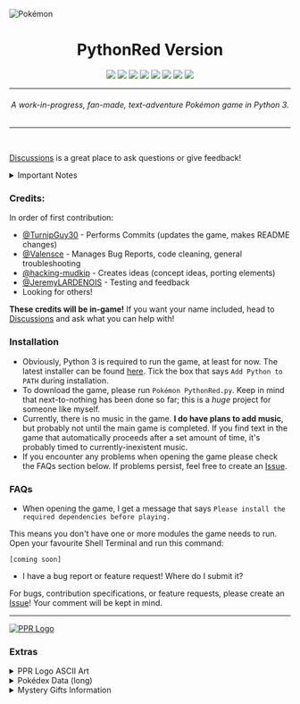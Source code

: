 ![Pokémon](https://raw.githubusercontent.com/Pokemon-PythonRed/Images/main/pokemon.png "Pokémon")
<h1 align="center">PythonRed Version</h1>
<p align="center">
	<a href="https://GitHub.com/Pokemon-PythonRed/Pokemon-PythonRed"><img src="https://gpvc.arturio.dev/Pokemon-PythonRed"></a> <!--Views-->
	<a href="https://GitHub.com/Pokemon-PythonRed/graphs/commit-activity"><img src="https://img.shields.io/badge/maintained%3F-yes-green.svg"></a> <!--Maintained?-->
	<a href="https://GitHub.com/TurnipGuy30"><img src="https://img.shields.io/badge/maintainer-TurnipGuy30-blue"></a> <!--Maintainer-->
	<a href="https://www.python.org/"><img src="https://img.shields.io/badge/made%20with-Python%203-1f425f.svg"></a> <!--Made with Python 3-->
	<a href="https://www.microsoft.com/en-au/software-download/windows10"><img src="https://img.shields.io/badge/platform-Windows%2010-yellow"></a> <!--Platform-->
	<a href="https://github.com/Pokemon-PythonRed/Pokemon-PythonRed/blob/master/LICENSE"><img src="https://img.shields.io/badge/license-CC0--1.0-black"></a> <!--License-->
	<a href="https://GitHub.com/Pokemon-PythonRed/Pokemon-PythonRed/issues"><img src="https://img.shields.io/github/issues/Pokemon-PythonRed/Pokemon-PythonRed.svg"></a> <!--Issues-->
	<a href="https://github.com/Pokemon-PythonRed/Pokemon-PythonRed/stargazers"><img src="https://img.shields.io/github/stars/Pokemon-PythonRed/Pokemon-PythonRed"/></a> <!--Stars-->
</p>

---
<h6 align="center">A work-in-progress, fan-made, text-adventure Pokémon game in Python 3.</h6>

---
<br>

[Discussions](https://github.com/Pokemon-PythonRed/Pokemon-PythonRed/discussions "Pokémon PythonRed Discussions") is a great place to ask questions or give feedback!

<details><summary>Important Notes</summary>

---
- This is not a perfect recreation of `Pokémon Red`; it's a fan-made game that, like `Pokémon Red`, takes place in the fictional Kanto region.
- Prior in-depth knowledge of the `Pokémon` franchise, especially the video game series, is recommended and may be required to fully enjoy this game.
- This project (this GitHub Repository and anything found within) is not endorsed by _Nintendo_, _GAME FREAK_, _Creatures Inc._, _The Pokémon Company_, or whoever owns the franchise these days. This is an independent, fan-made game.
- This game's plot is a work of fiction! Any references to real people or events are completely coincidental.
- The developers use Windows 10 OS, but some effort will be made to make this game cross-platform. However, if we cannot find a way to implement an element in this way, then this game will become Windows 10-only.
---
</details>

### Credits:
In order of first contribution:
- [@TurnipGuy30](https://github.com/TurnipGuy30 "TurnipGuy30's Profile") - Performs Commits (updates the game, makes README changes)
- [@Valensce](https://github.com/Valensce "Valensce's Profile") - Manages Bug Reports, code cleaning, general troubleshooting
- [@hacking-mudkip](https://github.com/hacking-mudkip "hacking-mudkip's Profile") - Creates ideas (concept ideas, porting elements)
- [@JeremyLARDENOIS](https://github.com/JeremyLARDENOIS "JeremyLARDENOIS's Profile") - Testing and feedback
- Looking for others!

**These credits will be in-game!** If you want your name included, head to [Discussions](https://github.com/Pokemon-PythonRed/Pokemon-PythonRed/discussions "Pokémon PythonRed Discussions") and ask what you can help with!

### Installation
- Obviously, Python 3 is required to run the game, at least for now. The latest installer can be found [here](https://www.python.org/downloads/ "Python Latest"). Tick the box that says `Add Python to PATH` during installation.
- To download the game, please run `Pokémon PythonRed.py`. Keep in mind that next-to-nothing has been done so far; this is a *huge* project for someone like myself.
- Currently, there is no music in the game. **I do have plans to add music**, but probably not until the main game is completed. If you find text in the game that automatically proceeds after a set amount of time, it's probably timed to currently-inexistent music.
- If you encounter any problems when opening the game please check the FAQs section below. If problems persist, feel free to create an [Issue](https://github.com/Pokemon-PythonRed/Pokemon-PythonRed/issues "Pokémon PythonRed Issues").

### FAQs

- When opening the game, I get a message that says `Please install the required dependencies before playing.`

This means you don't have one or more modules the game needs to run. Open your favourite Shell Terminal and run this command:
```
[coming soon]
```

- I have a bug report or feature request! Where do I submit it?

For bugs, contribution specifications, or feature requests, please create an [Issue](https://github.com/Pokemon-PythonRed/Pokemon-PythonRed/issues "Pokémon PythonRed Issues")! Your comment will be kept in mind.

---
[![PPR Logo](https://raw.githubusercontent.com/Pokemon-PythonRed/Images/main/logo.png "PPR Homepage")](https://github.com/Pokemon-PythonRed)

### Extras

<details><summary>PPR Logo ASCII Art</summary>

(Sorry if it's too big for your screen!)
<pre align="center">
,#&@@&&&&&@&&#.
.*&&@&&&%(((((((((((((((((((((%&&@&@%,
,%&@&#(((((((((((((((((((((((((((((((((((((((%&&@#
.%&@#(((((((((((((((((((((((((((((((((((((((((((((((((((%@&%
@&&((((((((((((((((((((((((((((((((((((((((((((((((((((((((((((#@&&
/&@#*            /(((((((((((((((((((((((((((((((((((((((((((((((((((((%&@.
/&@.                   ((((((((((((((((((((((((((((((((((((((((((((((((((((((#&@.
.@@.                       ((((((((((((((((((((((((((((((((((((((((((((((((((((((((%&&
/&@                          /((((((((((((((((((((((((((((((((((((((((((((((((((((((((((@@.
(&%,                           (((((((((((((((((((((((((((((((((((((((((((((((((((((((((((((&&,
/@%(.                           /(((((((((((((((((((((((((((((((((((((((((((((((((((((((((((((((&@.
.@&(((                           ((((((((((((((((((((((((((((((((((((((((%#%%%&&&&&%%%#%((((((((((((@@
%&((((/        .*#&%%###############%&#((((#%%&%###############%&%((#&&####################%&#((((((((%&*
&@((((((  .%&########((/,          *#############(/,          ,(#########/.               ,(###%&((((((((&%
.&%(((((((&#####(,                      .###/.                      (##,                       .###%#(((((((&@
&#(((((((&###                                                                     ,***,.         (##%((((((((&@
.&%((((((((&##(            /#########(                .##########             ,#############/      .####((((((((&@
@&(((((((((%%###(***      .###&&&@%###       **.      (##%@&@&###.            *##%@%#####@###       (###(((((((((&&
&@(((((((((((%&&####/      .##%@&&###/       *##.      ###@&@####.             *##%&&%%%&@%##(       (###((((((((((&*
,&#((((((((((((#&&&##/      ,##%&###(        *###      .###&####,       ./      *##&(,&##@####       *####((((((((((%@
%@(((((((((((((((#&##/      *#####/        .#####      .######         (#/      *##&%#@#####.       *###@((((((((((((&(
@%(((((((((((((#&&%##*      *##,         .#######      .##/          (###*      *########,         ####&&&#((((((((((&&
#@(((((((%&@&%#####%##/                 *###%@@###                 .(#####,      /#*,            .####@&#####%&&&(((((%&
@&(&&&%##########&####/              *####%@@%####              ,####%@###.                    (####@&#############%&&&&
&&%&%%%##########%##,            ,#####%@%%@%##/            .(####%@&%&###                ./#####&@&###################&
@&%%%%%%########%###.        .#####%@&%&&#(%%##/         (#####&&%&&%%@###           .#######&@&&%#####################&
%&%%%%%%%%#######&####(       (##@%%&%/.    &%####,      /##&&%&%##&@#&##(             .(###&@%/%@@&%##################&
@%%%%%%%%%%&&@@#/&@###.      (##&%/.       #&@%##/      *##%&/#######&##(      ,         (###%*        *&@&%##########@
%&%%&&@@/*********%%##*      /##&(          .&&##(      .##%%%&%#####&##/      *##         ,###%%             .%@&%##&(
.&(***/***********(&##(      *##%#           .&###       ###&.   *&@&&##/      *####.         ####&*                %@
%@****************&###      .##%%            %%##.      (##%.      /&##/      *######/         /###%%             ,&,
&&***************%###,      ###&            #%##/      /##%,      /&##/      *##%@&####.        ,###%,           &%
@%**************(%##*      (##%            (&##(      *##%,      /&##/      *##%&%%@####*       .##%/          &@
@%*************(%##/      ###%             &###.     /##%,      /&##*      *##%*,#&%&&###(.   *###&*         @@
@&*************%&####((####&%             ,@####((####%#       /&###,    ,###&,   ,&%&@########&%          @@
&&*************%&@&%%%%&&&%*             ,%&@&%%%%&&&%         %@%########%@        (&%%%%%%&&/         *&(
*&#*************#&&&&&&%(*/               .%&&&&&&#           /%&%&&&&&&&%/          ./(((            &@
@@**************************                                  ./(((((/,                          /#&%
.@&***************************                                                               **/&@
,&&*/**************************,                                                       ****/&@
@@*******************************                                               /*/***%&@
&&&********************************/,                                   */********&@/
.&&%****************************************,..           ..,****************&&&
.@&&/*****************************************************************(&@%
(@&&*/*****************************************************/**/@@@.
*@&&%************************************************/&&@&.
*&@&&%(***********************************(&@&@%,
,%@&&&&&&%#(/****,****/(#%&&&&&@@#,
</pre>
</details>

<details><summary>Pokédex Data (long)</summary>

```python
{
	'MissingNo.': {
		'index': 0,
		'name': 'MISSINGNO.',
		'type': 'NULL',
		'total': 6000,
		'hp': 10000,
		'atk': 10000,
		'def': 10000,
		'spa': 10000,
		'spd': 10000,
		'spe': 10000,
		'seen': False,
		'caught': False
	},
	'Bulbasaur': {
		'index': 1,
		'name': 'BULBASAUR',
		'type': 'GRASS',
		'total': 318,
		'hp': 45,
		'atk': 49,
		'def': 49,
		'spa': 65,
		'spd': 65,
		'spe': 45,
		'seen': False,
		'caught': False
	},
	'Ivysaur': {
		'index': 2,
		'name': 'IVYSAUR',
		'type': 'GRASS',
		'total': 405,
		'hp': 60,
		'atk': 62,
		'def': 63,
		'spa': 80,
		'spd': 80,
		'spe': 60,
		'seen': False,
		'caught': False
	},
	'Venusaur': {
		'index': 3,
		'name': 'VENUSAUR',
		'type': 'GRASS',
		'total': 525,
		'hp': 80,
		'atk': 82,
		'def': 83,
		'spa': 100,
		'spd': 100,
		'spe': 80,
		'seen': False,
		'caught': False
	},
	'Charmander': {
		'index': 4,
		'name': 'CHARMANDER',
		'type': 'FIRE',
		'total': 309,
		'hp': 39,
		'atk': 52,
		'def': 43,
		'spa': 60,
		'spd': 50,
		'spe': 65,
		'seen': False,
		'caught': False
	},
	'Charmeleon': {
		'index': 5,
		'name': 'CHARMELEON',
		'type': 'FIRE',
		'total': 405,
		'hp': 58,
		'atk': 64,
		'def': 58,
		'spa': 80,
		'spd': 65,
		'spe': 80,
		'seen': False,
		'caught': False
	},
	'Charizard': {
		'index': 6,
		'name': 'CHARIZARD',
		'type': 'FIRE',
		'total': 534,
		'hp': 78,
		'atk': 84,
		'def': 78,
		'spa': 109,
		'spd': 85,
		'spe': 100,
		'seen': False,
		'caught': False
	},
	'Squirtle': {
		'index': 7,
		'name': 'SQUIRTLE',
		'type': 'WATER',
		'total': 314,
		'hp': 44,
		'atk': 48,
		'def': 65,
		'spa': 50,
		'spd': 64,
		'spe': 43,
		'seen': False,
		'caught': False
	},
	'Wartortle': {
		'index': 8,
		'name': 'WARTORTLE',
		'type': 'WATER',
		'total': 405,
		'hp': 59,
		'atk': 63,
		'def': 80,
		'spa': 65,
		'spd': 80,
		'spe': 58,
		'seen': False,
		'caught': False
	},
	'Blastoise': {
		'index': 9,
		'name': 'BLASTOISE',
		'type': 'WATER',
		'total': 530,
		'hp': 79,
		'atk': 83,
		'def': 100,
		'spa': 85,
		'spd': 105,
		'spe': 78,
		'seen': False,
		'caught': False
	},
	'Caterpie': {
		'index': 10,
		'name': 'CATERPIE',
		'type': 'BUG',
		'total': 195,
		'hp': 45,
		'atk': 30,
		'def': 35,
		'spa': 20,
		'spd': 20,
		'spe': 45,
		'seen': False,
		'caught': False
	},
	'Metapod': {
		'index': 11,
		'name': 'METAPOD',
		'type': 'BUG',
		'total': 205,
		'hp': 50,
		'atk': 20,
		'def': 55,
		'spa': 25,
		'spd': 25,
		'spe': 30,
		'seen': False,
		'caught': False
	},
	'Butterfree': {
		'index': 12,
		'name': 'BUTTERFREE',
		'type': 'BUG',
		'total': 395,
		'hp': 60,
		'atk': 45,
		'def': 50,
		'spa': 90,
		'spd': 80,
		'spe': 70,
		'seen': False,
		'caught': False
	},
	'Weedle': {
		'index': 13,
		'name': 'WEEDLE',
		'type': 'BUG',
		'total': 195,
		'hp': 40,
		'atk': 35,
		'def': 30,
		'spa': 20,
		'spd': 20,
		'spe': 50,
		'seen': False,
		'caught': False
	},
	'Kakuna': {
		'index': 14,
		'name': 'KAKUNA',
		'type': 'BUG',
		'total': 205,
		'hp': 45,
		'atk': 25,
		'def': 50,
		'spa': 25,
		'spd': 25,
		'spe': 35,
		'seen': False,
		'caught': False
	},
	'Beedrill': {
		'index': 15,
		'name': 'BEEDRILL',
		'type': 'BUG',
		'total': 395,
		'hp': 65,
		'atk': 90,
		'def': 40,
		'spa': 45,
		'spd': 80,
		'spe': 75,
		'seen': False,
		'caught': False
	},
	'Pidgey': {
		'index': 16,
		'name': 'PIDGEY',
		'type': 'NORMAL',
		'total': 251,
		'hp': 40,
		'atk': 45,
		'def': 40,
		'spa': 35,
		'spd': 35,
		'spe': 56,
		'seen': False,
		'caught': False
	},
	'Pidgeotto': {
		'index': 17,
		'name': 'PIDGEOTTO',
		'type': 'NORMAL',
		'total': 349,
		'hp': 63,
		'atk': 60,
		'def': 55,
		'spa': 50,
		'spd': 50,
		'spe': 71,
		'seen': False,
		'caught': False
	},
	'Pidgeot': {
		'index': 18,
		'name': 'PIDGEOT',
		'type': 'NORMAL',
		'total': 479,
		'hp': 83,
		'atk': 80,
		'def': 75,
		'spa': 70,
		'spd': 70,
		'spe': 101,
		'seen': False,
		'caught': False
	},
	'Rattata': {
		'index': 19,
		'name': 'RATTATA',
		'type': 'NORMAL',
		'total': 253,
		'hp': 30,
		'atk': 56,
		'def': 35,
		'spa': 25,
		'spd': 35,
		'spe': 72,
		'seen': False,
		'caught': False
	},
	'Ratticate': {
		'index': 20,
		'name': 'RATICATE',
		'type': 'NORMAL',
		'total': 413,
		'hp': 55,
		'atk': 81,
		'def': 60,
		'spa': 50,
		'spd': 70,
		'spe': 97,
		'seen': False,
		'caught': False
	},
	'Spearow': {
		'index': 21,
		'name': 'SPEAROW',
		'type': 'NORMAL',
		'total': 262,
		'hp': 40,
		'atk': 60,
		'def': 30,
		'spa': 31,
		'spd': 31,
		'spe': 70,
		'seen': False,
		'caught': False
	},
	'Fearow': {
		'index': 22,
		'name': 'FEAROW',
		'type': 'NORMAL',
		'total': 442,
		'hp': 65,
		'atk': 90,
		'def': 65,
		'spa': 61,
		'spd': 61,
		'spe': 100,
		'seen': False,
		'caught': False
	},
	'Ekans': {
		'index': 23,
		'name': 'EKANS',
		'type': 'POISON',
		'total': 288,
		'hp': 35,
		'atk': 60,
		'def': 44,
		'spa': 40,
		'spd': 54,
		'spe': 55,
		'seen': False,
		'caught': False
	},
	'Arbok': {
		'index': 24,
		'name': 'ARBOK',
		'type': 'POISON',
		'total': 448,
		'hp': 60,
		'atk': 95,
		'def': 69,
		'spa': 65,
		'spd': 79,
		'spe': 80,
		'seen': False,
		'caught': False
	},
	'Pikachu': {
		'index': 25,
		'name': 'PIKACHU',
		'type': 'ELECTRIC',
		'total': 320,
		'hp': 35,
		'atk': 55,
		'def': 40,
		'spa': 50,
		'spd': 50,
		'spe': 90,
		'seen': False,
		'caught': False
	},
	'Raichu': {
		'index': 26,
		'name': 'RAICHU',
		'type': 'ELECTRIC',
		'total': 485,
		'hp': 60,
		'atk': 90,
		'def': 55,
		'spa': 90,
		'spd': 80,
		'spe': 110,
		'seen': False,
		'caught': False
	},
	'Sandshrew': {
		'index': 27,
		'name': 'SANDSHREW',
		'type': 'GROUND',
		'total': 300,
		'hp': 50,
		'atk': 75,
		'def': 85,
		'spa': 20,
		'spd': 30,
		'spe': 40,
		'seen': False,
		'caught': False
	},
	'Sandslash': {
		'index': 28,
		'name': 'SANDSLASH',
		'type': 'GROUND',
		'total': 450,
		'hp': 75,
		'atk': 100,
		'def': 110,
		'spa': 45,
		'spd': 55,
		'spe': 65,
		'seen': False,
		'caught': False
	},
	'Nidoran-Female': {
		'index': 29,
		'name': 'NIDORAN♀',
		'type': 'POISON',
		'total': 275,
		'hp': 55,
		'atk': 47,
		'def': 52,
		'spa': 40,
		'spd': 40,
		'spe': 41,
		'seen': False,
		'caught': False
	},
	'Nidorina': {
		'index': 30,
		'name': 'NIDORINA',
		'type': 'POISON',
		'total': 365,
		'hp': 70,
		'atk': 62,
		'def': 67,
		'spa': 55,
		'spd': 55,
		'spe': 56,
		'seen': False,
		'caught': False
	},
	'Nidoqueen': {
		'index': 31,
		'name': 'NIDOQUEEN',
		'type': 'POISON',
		'total': 505,
		'hp': 90,
		'atk': 92,
		'def': 87,
		'spa': 75,
		'spd': 85,
		'spe': 76,
		'seen': False,
		'caught': False
	},
	'Nidoran-Male': {
		'index': 32,
		'name': 'NIDORAN♂',
		'type': 'POISON',
		'total': 273,
		'hp': 46,
		'atk': 57,
		'def': 40,
		'spa': 40,
		'spd': 40,
		'spe': 50,
		'seen': False,
		'caught': False
	},
	'Nidorino': {
		'index': 33,
		'name': 'NIDORINO',
		'type': 'POISON',
		'total': 365,
		'hp': 61,
		'atk': 72,
		'def': 57,
		'spa': 55,
		'spd': 55,
		'spe': 65,
		'seen': False,
		'caught': False
	},
	'Nidoking': {
		'index': 34,
		'name': 'NIDOKING',
		'type': 'POISON',
		'total': 505,
		'hp': 81,
		'atk': 102,
		'def': 77,
		'spa': 85,
		'spd': 75,
		'spe': 85,
		'seen': False,
		'caught': False
	},
	'Clefairy': {
		'index': 35,
		'name': 'CLEFAIRY',
		'type': 'FAIRY',
		'total': 323,
		'hp': 70,
		'atk': 45,
		'def': 48,
		'spa': 60,
		'spd': 65,
		'spe': 35,
		'seen': False,
		'caught': False
	},
	'Clefable': {
		'index': 36,
		'name': 'CLEFABLE',
		'type': 'FAIRY',
		'total': 483,
		'hp': 95,
		'atk': 70,
		'def': 73,
		'spa': 95,
		'spd': 90,
		'spe': 60,
		'seen': False,
		'caught': False
	},
	'Vulpix': {
		'index': 37,
		'name': 'VULPIX',
		'type': 'FIRE',
		'total': 299,
		'hp': 38,
		'atk': 41,
		'def': 40,
		'spa': 50,
		'spd': 65,
		'spe': 65,
		'seen': False,
		'caught': False
	},
	'Ninetales': {
		'index': 38,
		'name': 'NINETALES',
		'type': 'FIRE',
		'total': 505,
		'hp': 73,
		'atk': 76,
		'def': 75,
		'spa': 81,
		'spd': 100,
		'spe': 100,
		'seen': False,
		'caught': False
	},
	'Jigglypuff': {
		'index': 39,
		'name': 'JIGGLYPUFF',
		'type': 'NORMAL',
		'total': 270,
		'hp': 115,
		'atk': 45,
		'def': 20,
		'spa': 45,
		'spd': 25,
		'spe': 20,
		'seen': False,
		'caught': False
	},
	'Wigglytuff': {
		'index': 40,
		'name': 'WIGGLYTUFF',
		'type': 'NORMAL',
		'total': 435,
		'hp': 140,
		'atk': 70,
		'def': 45,
		'spa': 85,
		'spd': 50,
		'spe': 45,
		'seen': False,
		'caught': False
	},
	'Zubat': {
		'index': 41,
		'name': 'ZUBAT',
		'type': 'POISON',
		'total': 245,
		'hp': 40,
		'atk': 45,
		'def': 35,
		'spa': 30,
		'spd': 40,
		'spe': 55,
		'seen': False,
		'caught': False
	},
	'Golbat': {
		'index': 42,
		'name': 'GOLBAT',
		'type': 'POISON',
		'total': 455,
		'hp': 75,
		'atk': 80,
		'def': 70,
		'spa': 65,
		'spd': 75,
		'spe': 90,
		'seen': False,
		'caught': False
	},
	'Oddish': {
		'index': 43,
		'name': 'ODDISH',
		'type': 'GRASS',
		'total': 320,
		'hp': 45,
		'atk': 50,
		'def': 55,
		'spa': 75,
		'spd': 65,
		'spe': 30,
		'seen': False,
		'caught': False
	},
	'Gloom': {
		'index': 44,
		'name': 'GLOOM',
		'type': 'GRASS',
		'total': 395,
		'hp': 60,
		'atk': 65,
		'def': 70,
		'spa': 85,
		'spd': 75,
		'spe': 40,
		'seen': False,
		'caught': False
	},
	'Vileplume': {
		'index': 45,
		'name': 'VILEPLUME',
		'type': 'GRASS',
		'total': 490,
		'hp': 75,
		'atk': 80,
		'def': 85,
		'spa': 110,
		'spd': 90,
		'spe': 50,
		'seen': False,
		'caught': False
	},
	'Paras': {
		'index': 46,
		'name': 'PARAS',
		'type': 'BUG',
		'total': 285,
		'hp': 35,
		'atk': 70,
		'def': 55,
		'spa': 45,
		'spd': 55,
		'spe': 25,
		'seen': False,
		'caught': False
	},
	'Parasect': {
		'index': 47,
		'name': 'PARASECT',
		'type': 'BUG',
		'total': 405,
		'hp': 60,
		'atk': 95,
		'def': 80,
		'spa': 60,
		'spd': 80,
		'spe': 30,
		'seen': False,
		'caught': False
	},
	'Venonat': {
		'index': 48,
		'name': 'VENONAT',
		'type': 'BUG',
		'total': 305,
		'hp': 60,
		'atk': 55,
		'def': 50,
		'spa': 40,
		'spd': 55,
		'spe': 45,
		'seen': False,
		'caught': False
	},
	'Venomoth': {
		'index': 49,
		'name': 'VENOMOTH',
		'type': 'BUG',
		'total': 450,
		'hp': 70,
		'atk': 65,
		'def': 60,
		'spa': 90,
		'spd': 75,
		'spe': 90,
		'seen': False,
		'caught': False
	},
	'Diglett': {
		'index': 50,
		'name': 'DIGLETT',
		'type': 'GROUND',
		'total': 265,
		'hp': 10,
		'atk': 55,
		'def': 25,
		'spa': 35,
		'spd': 45,
		'spe': 95,
		'seen': False,
		'caught': False
	},
	'Dugtrio': {
		'index': 51,
		'name': 'DUGTRIO',
		'type': 'GROUND',
		'total': 425,
		'hp': 35,
		'atk': 100,
		'def': 50,
		'spa': 50,
		'spd': 70,
		'spe': 120,
		'seen': False,
		'caught': False
	},
	'Meowth': {
		'index': 52,
		'name': 'MEOWTH',
		'type': 'NORMAL',
		'total': 290,
		'hp': 40,
		'atk': 45,
		'def': 35,
		'spa': 40,
		'spd': 40,
		'spe': 90,
		'seen': False,
		'caught': False
	},
	'Persian': {
		'index': 53,
		'name': 'PERSIAN',
		'type': 'NORMAL',
		'total': 440,
		'hp': 65,
		'atk': 70,
		'def': 60,
		'spa': 65,
		'spd': 65,
		'spe': 115,
		'seen': False,
		'caught': False
	},
	'Psyduck': {
		'index': 54,
		'name': 'PSYDUCK',
		'type': 'WATER',
		'total': 320,
		'hp': 50,
		'atk': 52,
		'def': 48,
		'spa': 65,
		'spd': 50,
		'spe': 55,
		'seen': False,
		'caught': False
	},
	'Golduck': {
		'index': 55,
		'name': 'GOLDUCK',
		'type': 'WATER',
		'total': 500,
		'hp': 80,
		'atk': 82,
		'def': 78,
		'spa': 95,
		'spd': 80,
		'spe': 85,
		'seen': False,
		'caught': False
	},
	'Mankey': {
		'index': 56,
		'name': 'MANKEY',
		'type': 'FIGHTING',
		'total': 305,
		'hp': 40,
		'atk': 80,
		'def': 35,
		'spa': 35,
		'spd': 45,
		'spe': 70,
		'seen': False,
		'caught': False
	},
	'Primeape': {
		'index': 57,
		'name': 'PRIMEAPE',
		'type': 'FIGHTING',
		'total': 455,
		'hp': 65,
		'atk': 105,
		'def': 60,
		'spa': 60,
		'spd': 70,
		'spe': 95,
		'seen': False,
		'caught': False
	},
	'Growlithe': {
		'index': 58,
		'name': 'GROWLITHE',
		'type': 'FIRE',
		'total': 350,
		'hp': 55,
		'atk': 70,
		'def': 45,
		'spa': 70,
		'spd': 50,
		'spe': 60,
		'seen': False,
		'caught': False
	},
	'Arcanine': {
		'index': 59,
		'name': 'ARCANINE',
		'type': 'FIRE',
		'total': 555,
		'hp': 90,
		'atk': 110,
		'def': 80,
		'spa': 100,
		'spd': 80,
		'spe': 95,
		'seen': False,
		'caught': False
	},
	'Poliwag': {
		'index': 60,
		'name': 'POLIWAG',
		'type': 'WATER',
		'total': 300,
		'hp': 40,
		'atk': 50,
		'def': 40,
		'spa': 40,
		'spd': 40,
		'spe': 90,
		'seen': False,
		'caught': False
	},
	'Poliwhirl': {
		'index': 61,
		'name': 'POLIWHIRL',
		'type': 'WATER',
		'total': 385,
		'hp': 65,
		'atk': 65,
		'def': 65,
		'spa': 50,
		'spd': 50,
		'spe': 90,
		'seen': False,
		'caught': False
	},
	'Poliwrath': {
		'index': 62,
		'name': 'POLIWRATH',
		'type': 'WATER',
		'total': 510,
		'hp': 90,
		'atk': 95,
		'def': 95,
		'spa': 70,
		'spd': 90,
		'spe': 70,
		'seen': False,
		'caught': False
	},
	'Abra': {
		'index': 63,
		'name': 'ABRA',
		'type': 'PSYCHIC',
		'total': 310,
		'hp': 25,
		'atk': 20,
		'def': 15,
		'spa': 105,
		'spd': 55,
		'spe': 90,
		'seen': False,
		'caught': False
	},
	'Kadabra': {
		'index': 64,
		'name': 'KADABRA',
		'type': 'PSYCHIC',
		'total': 400,
		'hp': 40,
		'atk': 35,
		'def': 30,
		'spa': 120,
		'spd': 70,
		'spe': 105,
		'seen': False,
		'caught': False
	},
	'Alakazam': {
		'index': 65,
		'name': 'ALAKAZAM',
		'type': 'PSYCHIC',
		'total': 500,
		'hp': 55,
		'atk': 50,
		'def': 45,
		'spa': 135,
		'spd': 95,
		'spe': 120,
		'seen': False,
		'caught': False
	},
	'Machop': {
		'index': 66,
		'name': 'MACHOP',
		'type': 'FIGHTING',
		'total': 305,
		'hp': 70,
		'atk': 80,
		'def': 50,
		'spa': 35,
		'spd': 35,
		'spe': 35,
		'seen': False,
		'caught': False
	},
	'Machoke': {
		'index': 67,
		'name': 'MACHOKE',
		'type': 'FIGHTING',
		'total': 405,
		'hp': 80,
		'atk': 100,
		'def': 70,
		'spa': 50,
		'spd': 60,
		'spe': 45,
		'seen': False,
		'caught': False
	},
	'Machamp': {
		'index': 68,
		'name': 'MACHAMP',
		'type': 'FIGHTING',
		'total': 505,
		'hp': 90,
		'atk': 130,
		'def': 80,
		'spa': 65,
		'spd': 85,
		'spe': 55,
		'seen': False,
		'caught': False
	},
	'Bellsprout': {
		'index': 69,
		'name': 'BELLSPROUT',
		'type': 'GRASS',
		'total': 300,
		'hp': 50,
		'atk': 75,
		'def': 35,
		'spa': 70,
		'spd': 30,
		'spe': 40,
		'seen': False,
		'caught': False
	},
	'Weepinbell': {
		'index': 70,
		'name': 'WEEPINBELL',
		'type': 'GRASS',
		'total': 390,
		'hp': 65,
		'atk': 90,
		'def': 50,
		'spa': 85,
		'spd': 45,
		'spe': 55,
		'seen': False,
		'caught': False
	},
	'Victreebell': {
		'index': 71,
		'name': 'VICTREEBEL',
		'type': 'GRASS',
		'total': 490,
		'hp': 80,
		'atk': 105,
		'def': 65,
		'spa': 100,
		'spd': 70,
		'spe': 70,
		'seen': False,
		'caught': False
	},
	'Tentacool': {
		'index': 72,
		'name': 'TENTACOOL',
		'type': 'WATER',
		'total': 335,
		'hp': 40,
		'atk': 40,
		'def': 35,
		'spa': 50,
		'spd': 100,
		'spe': 70,
		'seen': False,
		'caught': False
	},
	'Tentacruel': {
		'index': 73,
		'name': 'TENTACRUEL',
		'type': 'WATER',
		'total': 515,
		'hp': 80,
		'atk': 70,
		'def': 65,
		'spa': 80,
		'spd': 120,
		'spe': 100,
		'seen': False,
		'caught': False
	},
	'Geodude': {
		'index': 74,
		'name': 'GEODUDE',
		'type': 'ROCK',
		'total': 300,
		'hp': 40,
		'atk': 80,
		'def': 100,
		'spa': 30,
		'spd': 30,
		'spe': 20,
		'seen': False,
		'caught': False
	},
	'Graveler': {
		'index': 75,
		'name': 'GRAVELER',
		'type': 'ROCK',
		'total': 390,
		'hp': 55,
		'atk': 95,
		'def': 115,
		'spa': 45,
		'spd': 45,
		'spe': 35,
		'seen': False,
		'caught': False
	},
	'Golem': {
		'index': 76,
		'name': 'GOLEM',
		'type': 'ROCK',
		'total': 495,
		'hp': 80,
		'atk': 120,
		'def': 130,
		'spa': 55,
		'spd': 65,
		'spe': 45,
		'seen': False,
		'caught': False
	},
	'Ponyta': {
		'index': 77,
		'name': 'PONYTA',
		'type': 'FIRE',
		'total': 410,
		'hp': 50,
		'atk': 85,
		'def': 55,
		'spa': 65,
		'spd': 65,
		'spe': 90,
		'seen': False,
		'caught': False
	},
	'Rapidash': {
		'index': 78,
		'name': 'RAPIDASH',
		'type': 'FIRE',
		'total': 500,
		'hp': 65,
		'atk': 100,
		'def': 70,
		'spa': 80,
		'spd': 80,
		'spe': 105,
		'seen': False,
		'caught': False
	},
	'Slowpoke': {
		'index': 79,
		'name': 'SLOWPOKE',
		'type': 'WATER',
		'total': 315,
		'hp': 90,
		'atk': 65,
		'def': 65,
		'spa': 40,
		'spd': 40,
		'spe': 15,
		'seen': False,
		'caught': False
	},
	'Slowbro': {
		'index': 80,
		'name': 'SLOWBRO',
		'type': 'WATER',
		'total': 490,
		'hp': 95,
		'atk': 75,
		'def': 110,
		'spa': 100,
		'spd': 80,
		'spe': 30,
		'seen': False,
		'caught': False
	},
	'Magnemite': {
		'index': 81,
		'name': 'MAGNEMITE',
		'type': 'ELECTRIC',
		'total': 325,
		'hp': 25,
		'atk': 35,
		'def': 70,
		'spa': 95,
		'spd': 55,
		'spe': 45,
		'seen': False,
		'caught': False
	},
	'Magneton': {
		'index': 82,
		'name': 'MAGNETON',
		'type': 'ELECTRIC',
		'total': 465,
		'hp': 50,
		'atk': 60,
		'def': 95,
		'spa': 120,
		'spd': 70,
		'spe': 70,
		'seen': False,
		'caught': False
	},
	'Farfetch\'d': {
		'index': 83,
		'name': 'FARFETCH\'D',
		'type': 'NORMAL',
		'total': 377,
		'hp': 52,
		'atk': 90,
		'def': 55,
		'spa': 58,
		'spd': 62,
		'spe': 60,
		'seen': False,
		'caught': False
	},
	'Doduo': {
		'index': 84,
		'name': 'DODUO',
		'type': 'NORMAL',
		'total': 310,
		'hp': 35,
		'atk': 85,
		'def': 45,
		'spa': 35,
		'spd': 35,
		'spe': 75,
		'seen': False,
		'caught': False
	},
	'Dodrio': {
		'index': 85,
		'name': 'DODRIO',
		'type': 'NORMAL',
		'total': 470,
		'hp': 60,
		'atk': 110,
		'def': 70,
		'spa': 60,
		'spd': 60,
		'spe': 110,
		'seen': False,
		'caught': False
	},
	'Seel': {
		'index': 86,
		'name': 'SEEL',
		'type': 'WATER',
		'total': 325,
		'hp': 65,
		'atk': 45,
		'def': 55,
		'spa': 45,
		'spd': 70,
		'spe': 45,
		'seen': False,
		'caught': False
	},
	'Dewgong': {
		'index': 87,
		'name': 'DEWGONG',
		'type': 'WATER',
		'total': 475,
		'hp': 90,
		'atk': 70,
		'def': 80,
		'spa': 70,
		'spd': 95,
		'spe': 70,
		'seen': False,
		'caught': False
	},
	'Grimer': {
		'index': 88,
		'name': 'GRIMER',
		'type': 'POISON',
		'total': 325,
		'hp': 80,
		'atk': 80,
		'def': 50,
		'spa': 40,
		'spd': 50,
		'spe': 25,
		'seen': False,
		'caught': False
	},
	'Muk': {
		'index': 89,
		'name': 'MUK',
		'type': 'POISON',
		'total': 500,
		'hp': 105,
		'atk': 105,
		'def': 75,
		'spa': 65,
		'spd': 100,
		'spe': 50,
		'seen': False,
		'caught': False
	},
	'Shellder': {
		'index': 90,
		'name': 'SHELLDER',
		'type': 'WATER',
		'total': 305,
		'hp': 30,
		'atk': 65,
		'def': 100,
		'spa': 45,
		'spd': 25,
		'spe': 40,
		'seen': False,
		'caught': False
	},
	'Cloyster': {
		'index': 91,
		'name': 'CLOYSTER',
		'type': 'WATER',
		'total': 525,
		'hp': 50,
		'atk': 95,
		'def': 180,
		'spa': 85,
		'spd': 45,
		'spe': 70,
		'seen': False,
		'caught': False
	},
	'Gastly': {
		'index': 92,
		'name': 'GASTLY',
		'type': 'GHOST',
		'total': 310,
		'hp': 30,
		'atk': 35,
		'def': 30,
		'spa': 100,
		'spd': 35,
		'spe': 80,
		'seen': False,
		'caught': False
	},
	'Haunter': {
		'index': 93,
		'name': 'HAUNTER',
		'type': 'GHOST',
		'total': 405,
		'hp': 45,
		'atk': 50,
		'def': 45,
		'spa': 115,
		'spd': 55,
		'spe': 95,
		'seen': False,
		'caught': False
	},
	'Gengar': {
		'index': 94,
		'name': 'GENGAR',
		'type': 'GHOST',
		'total': 500,
		'hp': 60,
		'atk': 65,
		'def': 60,
		'spa': 130,
		'spd': 75,
		'spe': 110,
		'seen': False,
		'caught': False
	},
	'Onix': {
		'index': 95,
		'name': 'ONIX',
		'type': 'ROCK',
		'total': 385,
		'hp': 35,
		'atk': 45,
		'def': 160,
		'spa': 30,
		'spd': 45,
		'spe': 70,
		'seen': False,
		'caught': False
	},
	'Drowzee': {
		'index': 96,
		'name': 'DROWZEE',
		'type': 'PSYCHIC',
		'total': 328,
		'hp': 60,
		'atk': 48,
		'def': 45,
		'spa': 43,
		'spd': 90,
		'spe': 42,
		'seen': False,
		'caught': False
	},
	'Hypno': {
		'index': 97,
		'name': 'HYPNO',
		'type': 'PSYCHIC',
		'total': 483,
		'hp': 85,
		'atk': 73,
		'def': 70,
		'spa': 73,
		'spd': 115,
		'spe': 67,
		'seen': False,
		'caught': False
	},
	'Krabby': {
		'index': 98,
		'name': 'KRABBY',
		'type': 'WATER',
		'total': 325,
		'hp': 30,
		'atk': 105,
		'def': 90,
		'spa': 25,
		'spd': 25,
		'spe': 50,
		'seen': False,
		'caught': False
	},
	'Kingler': {
		'index': 99,
		'name': 'KINGLER',
		'type': 'WATER',
		'total': 475,
		'hp': 55,
		'atk': 130,
		'def': 115,
		'spa': 50,
		'spd': 50,
		'spe': 75,
		'seen': False,
		'caught': False
	},
	'Voltorb': {
		'index': 100,
		'name': 'VOLTORB',
		'type': 'ELECTRIC',
		'total': 330,
		'hp': 40,
		'atk': 30,
		'def': 50,
		'spa': 55,
		'spd': 55,
		'spe': 100,
		'seen': False,
		'caught': False
	},
	'Electrode': {
		'index': 101,
		'name': 'ELECTRODE',
		'type': 'ELECTRIC',
		'total': 490,
		'hp': 60,
		'atk': 50,
		'def': 70,
		'spa': 80,
		'spd': 80,
		'spe': 150,
		'seen': False,
		'caught': False
	},
	'Exeggcute': {
		'index': 102,
		'name': 'EXEGGCUTE',
		'type': 'GRASS',
		'total': 325,
		'hp': 60,
		'atk': 40,
		'def': 80,
		'spa': 60,
		'spd': 45,
		'spe': 40,
		'seen': False,
		'caught': False
	},
	'Exeggutor': {
		'index': 103,
		'name': 'EXEGGUTOR',
		'type': 'GRASS',
		'total': 530,
		'hp': 95,
		'atk': 95,
		'def': 85,
		'spa': 125,
		'spd': 75,
		'spe': 55,
		'seen': False,
		'caught': False
	},
	'Cubone': {
		'index': 104,
		'name': 'CUBONE',
		'type': 'GROUND',
		'total': 320,
		'hp': 50,
		'atk': 50,
		'def': 95,
		'spa': 40,
		'spd': 50,
		'spe': 35,
		'seen': False,
		'caught': False
	},
	'Marowak': {
		'index': 105,
		'name': 'MAROWAK',
		'type': 'GROUND',
		'total': 425,
		'hp': 60,
		'atk': 80,
		'def': 110,
		'spa': 50,
		'spd': 80,
		'spe': 45,
		'seen': False,
		'caught': False
	},
	'Hitmonlee': {
		'index': 106,
		'name': 'HITMONLEE',
		'type': 'FIGHTING',
		'total': 455,
		'hp': 50,
		'atk': 120,
		'def': 53,
		'spa': 35,
		'spd': 110,
		'spe': 87,
		'seen': False,
		'caught': False
	},
	'Hitmonchan': {
		'index': 107,
		'name': 'HITMONCHAN',
		'type': 'FIGHTING',
		'total': 455,
		'hp': 50,
		'atk': 105,
		'def': 79,
		'spa': 35,
		'spd': 110,
		'spe': 76,
		'seen': False,
		'caught': False
	},
	'Lickitung': {
		'index': 108,
		'name': 'LICKITUNG',
		'type': 'NORMAL',
		'total': 385,
		'hp': 90,
		'atk': 55,
		'def': 75,
		'spa': 60,
		'spd': 75,
		'spe': 30,
		'seen': False,
		'caught': False
	},
	'Koffing': {
		'index': 109,
		'name': 'KOFFING',
		'type': 'POISON',
		'total': 340,
		'hp': 40,
		'atk': 65,
		'def': 95,
		'spa': 60,
		'spd': 45,
		'spe': 35,
		'seen': False,
		'caught': False
	},
	'Weezing': {
		'index': 110,
		'name': 'WEEZING',
		'type': 'POISON',
		'total': 490,
		'hp': 65,
		'atk': 90,
		'def': 120,
		'spa': 85,
		'spd': 70,
		'spe': 60,
		'seen': False,
		'caught': False
	},
	'Rhyhorn': {
		'index': 111,
		'name': 'RHYHORN',
		'type': 'GROUND',
		'total': 345,
		'hp': 80,
		'atk': 85,
		'def': 95,
		'spa': 30,
		'spd': 30,
		'spe': 25,
		'seen': False,
		'caught': False
	},
	'Rhydon': {
		'index': 112,
		'name': 'RHYDON',
		'type': 'GROUND',
		'total': 485,
		'hp': 105,
		'atk': 130,
		'def': 120,
		'spa': 45,
		'spd': 45,
		'spe': 40,
		'seen': False,
		'caught': False
	},
	'Chansey': {
		'index': 113,
		'name': 'CHANSEY',
		'type': 'NORMAL',
		'total': 450,
		'hp': 250,
		'atk': 5,
		'def': 5,
		'spa': 35,
		'spd': 105,
		'spe': 50,
		'seen': False,
		'caught': False
	},
	'Tangela': {
		'index': 114,
		'name': 'TANGELA',
		'type': 'GRASS',
		'total': 435,
		'hp': 65,
		'atk': 55,
		'def': 115,
		'spa': 100,
		'spd': 40,
		'spe': 60,
		'seen': False,
		'caught': False
	},
	'Kangaskhan': {
		'index': 115,
		'name': 'KANGASKHAN',
		'type': 'NORMAL',
		'total': 490,
		'hp': 105,
		'atk': 95,
		'def': 80,
		'spa': 40,
		'spd': 80,
		'spe': 90,
		'seen': False,
		'caught': False
	},
	'Horsea': {
		'index': 116,
		'name': 'HORSEA',
		'type': 'WATER',
		'total': 295,
		'hp': 30,
		'atk': 40,
		'def': 70,
		'spa': 70,
		'spd': 25,
		'spe': 60,
		'seen': False,
		'caught': False
	},
	'Seadra': {
		'index': 117,
		'name': 'SEADRA',
		'type': 'WATER',
		'total': 440,
		'hp': 55,
		'atk': 65,
		'def': 95,
		'spa': 95,
		'spd': 45,
		'spe': 85,
		'seen': False,
		'caught': False
	},
	'Goldeen': {
		'index': 118,
		'name': 'GOLDEEN',
		'type': 'WATER',
		'total': 320,
		'hp': 45,
		'atk': 67,
		'def': 60,
		'spa': 35,
		'spd': 50,
		'spe': 63,
		'seen': False,
		'caught': False
	},
	'Seaking': {
		'index': 119,
		'name': 'SEAKING',
		'type': 'WATER',
		'total': 450,
		'hp': 80,
		'atk': 92,
		'def': 65,
		'spa': 65,
		'spd': 80,
		'spe': 68,
		'seen': False,
		'caught': False
	},
	'Staryu': {
		'index': 120,
		'name': 'STARYU',
		'type': 'WATER',
		'total': 340,
		'hp': 30,
		'atk': 45,
		'def': 55,
		'spa': 70,
		'spd': 55,
		'spe': 85,
		'seen': False,
		'caught': False
	},
	'Starmie': {
		'index': 121,
		'name': 'STARMIE',
		'type': 'WATER',
		'total': 520,
		'hp': 60,
		'atk': 75,
		'def': 85,
		'spa': 100,
		'spd': 85,
		'spe': 115,
		'seen': False,
		'caught': False
	},
	'Mr. Mime': {
	'index': 122,
		'name': 'MR. MIME',
		'type': 'PSYCHIC',
		'total': 460,
		'hp': 40,
		'atk': 45,
		'def': 65,
		'spa': 100,
		'spd': 120,
		'spe': 90,
		'seen': False,
		'caught': False
		False
	},
	'Scyther': {
		'index': 123,
		'name': 'SCYTHER',
		'type': 'BUG',
		'total': 500,
		'hp': 70,
		'atk': 110,
		'def': 80,
		'spa': 55,
		'spd': 80,
		'spe': 105,
		'seen': False,
		'caught': False
	},
	'Jynx': {
		'index': 124,
		'name': 'JYNX',
		'type': 'ICE',
		'total': 455,
		'hp': 65,
		'atk': 50,
		'def': 35,
		'spa': 115,
		'spd': 95,
		'spe': 95,
		'seen': False,
		'caught': False
	},
	'Electabuzz': {
		'index': 125,
		'name': 'ELECTABUZZ',
		'type': 'ELECTRIC',
		'total': 490,
		'hp': 65,
		'atk': 83,
		'def': 57,
		'spa': 95,
		'spd': 85,
		'spe': 105,
		'seen': False,
		'caught': False
	},
	'Magmar': {
		'index': 126,
		'name': 'MAGMAR',
		'type': 'FIRE',
		'total': 495,
		'hp': 65,
		'atk': 95,
		'def': 57,
		'spa': 100,
		'spd': 85,
		'spe': 93,
		'seen': False,
		'caught': False
	},
	'Pinsir': {
		'index': 127,
		'name': 'PINSIR',
		'type': 'BUG',
		'total': 500,
		'hp': 65,
		'atk': 125,
		'def': 100,
		'spa': 55,
		'spd': 70,
		'spe': 85,
		'seen': False,
		'caught': False
	},
	'Tauros': {
		'index': 128,
		'name': 'TAUROS',
		'type': 'NORMAL',
		'total': 490,
		'hp': 75,
		'atk': 100,
		'def': 95,
		'spa': 40,
		'spd': 70,
		'spe': 110,
		'seen': False,
		'caught': False
	},
	'Magikarp': {
		'index': 129,
		'name': 'MAGIKARP',
		'type': 'WATER',
		'total': 200,
		'hp': 20,
		'atk': 10,
		'def': 55,
		'spa': 15,
		'spd': 20,
		'spe': 80,
		'seen': False,
		'caught': False
	},
	'Gyarados': {
		'index': 130,
		'name': 'GYARADOS',
		'type': 'WATER',
		'total': 540,
		'hp': 95,
		'atk': 125,
		'def': 79,
		'spa': 60,
		'spd': 100,
		'spe': 81,
		'seen': False,
		'caught': False
	},
	'Lapras': {
		'index': 131,
		'name': 'LAPRAS',
		'type': 'WATER',
		'total': 535,
		'hp': 130,
		'atk': 85,
		'def': 80,
		'spa': 85,
		'spd': 95,
		'spe': 60,
		'seen': False,
		'caught': False
	},
	'Ditto': {
		'index': 132,
		'name': 'DITTO',
		'type': 'NORMAL',
		'total': 288,
		'hp': 48,
		'atk': 48,
		'def': 48,
		'spa': 48,
		'spd': 48,
		'spe': 48,
		'seen': False,
		'caught': False
	},
	'Eevee': {
		'index': 133,
		'name': 'EEVEE',
		'type': 'NORMAL',
		'total': 325,
		'hp': 55,
		'atk': 55,
		'def': 50,
		'spa': 45,
		'spd': 65,
		'spe': 55,
		'seen': False,
		'caught': False
	},
	'Vaporeon': {
		'index': 134,
		'name': 'VAPOREON',
		'type': 'WATER',
		'total': 525,
		'hp': 130,
		'atk': 65,
		'def': 60,
		'spa': 110,
		'spd': 95,
		'spe': 65,
		'seen': False,
		'caught': False
	},
	'Jolteon': {
		'index': 135,
		'name': 'JOLTEON',
		'type': 'ELECTRIC',
		'total': 525,
		'hp': 65,
		'atk': 65,
		'def': 60,
		'spa': 110,
		'spd': 95,
		'spe': 130,
		'seen': False,
		'caught': False
	},
	'Flareon': {
		'index': 136,
		'name': 'FLAREON',
		'type': 'FIRE',
		'total': 525,
		'hp': 65,
		'atk': 130,
		'def': 60,
		'spa': 95,
		'spd': 110,
		'spe': 65,
		'seen': False,
		'caught': False
	},
	'Porygon': {
		'index': 137,
		'name': 'PORYGON',
		'type': 'NORMAL',
		'total': 395,
		'hp': 65,
		'atk': 60,
		'def': 70,
		'spa': 85,
		'spd': 75,
		'spe': 40,
		'seen': False,
		'caught': False
	},
	'Omanyte': {
		'index': 138,
		'name': 'OMANYTE',
		'type': 'ROCK',
		'total': 355,
		'hp': 35,
		'atk': 40,
		'def': 100,
		'spa': 90,
		'spd': 55,
		'spe': 35,
		'seen': False,
		'caught': False
	},
	'Omastar': {
		'index': 139,
		'name': 'OMASTAR',
		'type': 'ROCK',
		'total': 495,
		'hp': 70,
		'atk': 60,
		'def': 125,
		'spa': 115,
		'spd': 70,
		'spe': 55,
		'seen': False,
		'caught': False
	},
	'Kabuto': {
		'index': 140,
		'name': 'KABUTO',
		'type': 'ROCK',
		'total': 355,
		'hp': 30,
		'atk': 80,
		'def': 90,
		'spa': 55,
		'spd': 45,
		'spe': 55,
		'seen': False,
		'caught': False
	},
	'Kabutops': {
		'index': 141,
		'name': 'KABUTOPS',
		'type': 'ROCK',
		'total': 495,
		'hp': 60,
		'atk': 115,
		'def': 105,
		'spa': 65,
		'spd': 70,
		'spe': 80,
		'seen': False,
		'caught': False
	},
	'Aerodactyl': {
		'index': 142,
		'name': 'AERODACTYL',
		'type': 'ROCK',
		'total': 515,
		'hp': 80,
		'atk': 105,
		'def': 65,
		'spa': 60,
		'spd': 75,
		'spe': 130,
		'seen': False,
		'caught': False
	},
	'Snorlax': {
		'index': 143,
		'name': 'SNORLAX',
		'type': 'NORMAL',
		'total': 540,
		'hp': 160,
		'atk': 110,
		'def': 65,
		'spa': 65,
		'spd': 110,
		'spe': 30,
		'seen': False,
		'caught': False
	},
	'Articuno': {
		'index': 144,
		'name': 'ARTICUNO',
		'type': 'ICE',
		'total': 580,
		'hp': 90,
		'atk': 85,
		'def': 100,
		'spa': 95,
		'spd': 125,
		'spe': 85,
		'seen': False,
		'caught': False
	},
	'Zapdos': {
		'index': 145,
		'name': 'ZAPDOS',
		'type': 'ELECTRIC',
		'total': 580,
		'hp': 90,
		'atk': 90,
		'def': 85,
		'spa': 125,
		'spd': 90,
		'spe': 100,
		'seen': False,
		'caught': False
	},
	'Moltres': {
		'index': 146,
		'name': 'MOLTRES',
		'type': 'FIRE',
		'total': 580,
		'hp': 90,
		'atk': 100,
		'def': 90,
		'spa': 125,
		'spd': 85,
		'spe': 90,
		'seen': False,
		'caught': False
	},
	'Dratini': {
		'index': 147,
		'name': 'DRATINI',
		'type': 'DRAGON',
		'total': 300,
		'hp': 41,
		'atk': 64,
		'def': 45,
		'spa': 50,
		'spd': 50,
		'spe': 50,
		'seen': False,
		'caught': False
	},
	'Dragonair': {
		'index': 148,
		'name': 'DRAGONAIR',
		'type': 'DRAGON',
		'total': 420,
		'hp': 61,
		'atk': 84,
		'def': 65,
		'spa': 70,
		'spd': 70,
		'spe': 70,
		'seen': False,
		'caught': False
	},
	'Dragonite': {
		'index': 149,
		'name': 'DRAGONITE',
		'type': 'DRAGON',
		'total': 600,
		'hp': 91,
		'atk': 134,
		'def': 95,
		'spa': 100,
		'spd': 100,
		'spe': 80,
		'seen': False,
		'caught': False
	},
	'Mewtwo': {
		'index': 150,
		'name': 'MEWTWO',
		'type': 'PSYCHIC',
		'total': 680,
		'hp': 106,
		'atk': 110,
		'def': 90,
		'spa': 154,
		'spd': 90,
		'spe': 130,
		'seen': False,
		'caught': False
	},
	'Mew': {
		'index': 151,
		'name': 'MEW',
		'type': 'PSYCHIC',
		'total': 600,
		'hp': 100,
		'atk': 100,
		'def': 100,
		'spa': 100,
		'spd': 100,
		'spe': 100,
		'seen': False,
		'caught': False
	}
}
```
</details>
<details><summary>Mystery Gifts Information</summary>

---
Look out for codes around places where I've been. They can be found in this format:
```
Pokémon PythonRed Mystery Gift #20: "POKEMONPYTHONRED"
```
If you find one (or more!), store it somewhere until they're implemented into the game. This will likely be after most of the game is complete, so be prepared for a long wait.

---
</details>
